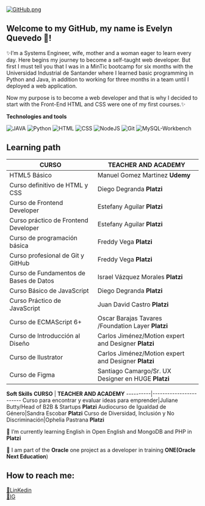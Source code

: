 [![GitHub.png](https://i.postimg.cc/x831w8x7/GitHub.png)](https://postimg.cc/V05wMfcB)
## Welcome to my GitHub, my name is Evelyn Quevedo 👋!



<!--
**EvelynDevia29/EvelynDevia29** is a ✨ _special_ ✨ repository because its `README.md` (this file) appears on your GitHub profile.

Here are some ideas to get you started:

- 🔭 I’m currently working on ...
- 🌱 I’m currently learning ...
- 👯 I’m looking to collaborate on ...
- 🤔 I’m looking for help with ...
- 💬 Ask me about ...
- 📫 How to reach me: ...
- 😄 Pronouns: ...
- ⚡ Fun fact: ...
-->
✨I’m a Systems Engineer, wife, mother and a woman eager to learn every day. Here begins my journey to become a self-taught web developer. But first I must tell you that I was in a MinTic bootcamp for six months with the Universidad Industrial de Santander where I learned basic programming in Python and Java, in addition to working for three months in a team until I deployed a web application.

Now my purpose is to become a web developer and that is why I decided to start with the Front-End HTML and CSS were one of my first courses.✨

__Technologies and tools__

![JAVA](https://img.shields.io/badge/-JAVA-red)
![Python](https://img.shields.io/badge/-Python-green)
![HTML](https://img.shields.io/badge/HTML5-orange)
![CSS](https://img.shields.io/badge/CSS-green)
![NodeJS](https://img.shields.io/badge/NodeJS-yellow)
![Git](https://img.shields.io/badge/Git-green)
![MySQL-Workbench](https://img.shields.io/badge/MySQL-Workbench-blue)


## __Learning path__


**CURSO** | **TEACHER AND ACADEMY**
----------|------------------------
HTML5 Básico|Manuel Gomez Martinez **Udemy**
Curso definitivo de HTML y CSS|Diego Degranda **Platzi**
Curso de Frontend Developer|Estefany Aguilar **Platzi**
Curso práctico de Frontend Developer|Estefany Aguilar **Platzi**
Curso de programación básica|Freddy Vega **Platzi**
Curso profesional de Git y GitHub|Freddy Vega **Platzi**
Curso de Fundamentos de Bases de Datos|Israel Vázquez Morales **Platzi**
Curso Básico de JavaScript|Diego Degranda **Platzi**
Curso Práctico de JavaScript|Juan David Castro **Platzi**
Curso de ECMAScript 6+|Oscar Barajas Tavares /Foundation Layer **Platzi**
Curso de Introducción al Diseño|Carlos Jiménez/Motion expert and Designer **Platzi**
Curso de Ilustrator|Carlos Jiménez/Motion expert and Designer **Platzi**
Curso de Figma|Santiago Camargo/Sr. UX Designer en HUGE **Platzi**


__Soft Skills__
**CURSO** | **TEACHER AND ACADEMY**
----------|------------------------
Curso para encontrar y evaluar ideas para emprender|Juliane Butty/Head of B2B & Startups **Platzi**
Audiocurso de Igualdad de Género|Sandra Escobar **Platzi**
Curso de Diversidad, Inclusión y No Discriminación|Ophelia Pastrana **Platzi**




🌱 I’m currently learning English in Open English and MongoDB and PHP in **Platzi**

🌱 I am part of the **Oracle** one project as a developer in training **ONE(Oracle Next Education**)

## __How to reach me:__

[🔗LinKedin](https://www.linkedin.com/in/evelyn-quevedo-devia-a9472989/)  
[🔗IG](https://www.instagram.com/evelyn_quevedo/) 
